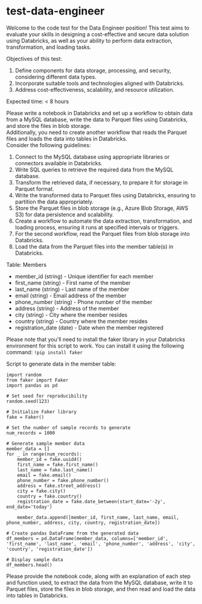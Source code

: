# test-data-engineer

Welcome to the code test for the Data Engineer position! This test aims to evaluate your skills in designing a cost-effective and secure data solution using Databricks, as well as your ability to perform data extraction, transformation, and loading tasks.

Objectives of this test:

1. Define components for data storage, processing, and security, considering different data types.
1. Incorporate suitable tools and technologies aligned with Databricks.
1. Address cost-effectiveness, scalability, and resource utilization.

Expected time: < 8 hours

Please write a notebook in Databricks and set up a workflow to obtain data from a MySQL database, write the data to Parquet files using Databricks, and store the files in blob storage.  
Additionally, you need to create another workflow that reads the Parquet files and loads the data into tables in Databricks.  
Consider the following guidelines:

1. Connect to the MySQL database using appropriate libraries or connectors available in Databricks.
1. Write SQL queries to retrieve the required data from the MySQL database.
1. Transform the retrieved data, if necessary, to prepare it for storage in Parquet format.
1. Write the transformed data to Parquet files using Databricks, ensuring to partition the data appropriately.
1. Store the Parquet files in blob storage (e.g., Azure Blob Storage, AWS S3) for data persistence and scalability.
1. Create a workflow to automate the data extraction, transformation, and loading process, ensuring it runs at specified intervals or triggers.
1. For the second workflow, read the Parquet files from blob storage into Databricks.
1. Load the data from the Parquet files into the member table(s) in Databricks.

Table: Members

- member_id (string) - Unique identifier for each member
- first_name (string) - First name of the member
- last_name (string) - Last name of the member
- email (string) - Email address of the member
- phone_number (string) - Phone number of the member
- address (string) - Address of the member
- city (string) - City where the member resides
- country (string) - Country where the member resides
- registration_date (date) - Date when the member registered


Please note that you'll need to install the faker library in your Databricks environment for this script to work. You can install it using the following command:
`!pip install faker`

Script to generate data in the member table:
```
import random
from faker import Faker
import pandas as pd

# Set seed for reproducibility
random.seed(123)

# Initialize Faker library
fake = Faker()

# Set the number of sample records to generate
num_records = 1000

# Generate sample member data
member_data = []
for _ in range(num_records):
    member_id = fake.uuid4()
    first_name = fake.first_name()
    last_name = fake.last_name()
    email = fake.email()
    phone_number = fake.phone_number()
    address = fake.street_address()
    city = fake.city()
    country = fake.country()
    registration_date = fake.date_between(start_date='-2y', end_date='today')
    
    member_data.append([member_id, first_name, last_name, email, phone_number, address, city, country, registration_date])

# Create pandas DataFrame from the generated data
df_members = pd.DataFrame(member_data, columns=['member_id', 'first_name', 'last_name', 'email', 'phone_number', 'address', 'city', 'country', 'registration_date'])

# Display sample data
df_members.head()
```



Please provide the notebook code, along with an explanation of each step and function used, to extract the data from the MySQL database, write it to Parquet files, store the files in blob storage, and then read and load the data into tables in Databricks.  


